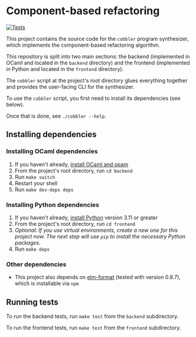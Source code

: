 # Component-based refactoring

[![Tests](https://github.com/justinlubin/component-based-refactoring/actions/workflows/workflow.yml/badge.svg)](https://github.com/justinlubin/component-based-refactoring/actions/workflows/workflow.yml)

This project contains the source code for the `cobbler` program synthesizer, which implements the component-based refactoring algorithm.

This repository is split into two main sections: the backend (implemented in OCaml and located in the `backend` directory) and the frontend (implemented in Python and located in the `frontend` directory).

The `cobbler` script at the project's root directory glues everything together and provides the user-facing CLI for the synthesizer.

To use the `cobbler` script, you first need to install its dependencies (see below).

Once that is done, see `./cobbler --help`.

## Installing dependencies

### Installing OCaml dependencies

1. If you haven't already, [install OCaml and opam](https://ocaml.org/docs/up-and-running)
2. From the project's root directory, run `cd backend`
3. Run `make switch`
4. Restart your shell
5. Run `make dev-deps deps`

### Installing Python dependencies

1. If you haven't already, [install Python](https://www.python.org/) version 3.11 or greater
2. From the project's root directory, run `cd frontend`
3. *Optional: If you use virtual environments, create a new one for this project now. The next step will use `pip` to install the necessary Python packages.*
4. Run `make deps`

### Other dependencies

- This project also depends on [elm-format](https://github.com/avh4/elm-format) (tested with version 0.8.7), which is installable via `npm`

## Running tests

To run the backend tests, run `make test` from the `backend` subdirectory.

To run the frontend tests, run `make test` from the `frontend` subdirectory.
